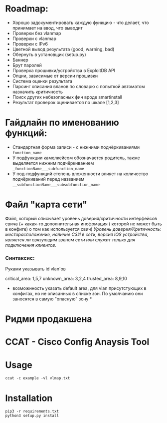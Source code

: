 # Roadmap:  

- Хорошо задокументировать каждую функцию - что делает, что принимает на ввод, что выводит  
- Проверки без vlanmap   
- Проверки c vlanmap   
- Проверки с IPv6  
- Цветной вывод результата (good, warning, bad) 
- Обернуть в установщик (setup.py)  
- Баннер  
- Брут паролей   
- Проверка прошивки/устройства в ExploitDB API  
- Опции, зависимые от версии прошивки
- Система оценки результата   
- Парсинг описания вланов по словарю с попыткой автоматом назначить критичность 
- Поиск других небезопасных фич вроде smartinstall   
- Результат проверок оценивается по шкале [1,2,3]

# Гайдлайн по именованию функций:  

- Стандартная форма записи - с нижними подчёркиваниями  
`function_name`  
- У подфункции камелкейсом обозначается родитель, также выделяется нижним подчёркиванием  
`_functionName___subfunction_name`  
- У под-подфункций степень вложенности влияет на количество подчёркиваний перед названием  
`__subfunctionName___subsubfunction_name`  

# Файл "карта сети"
Файл, который описывает уровень доверия/критичности интерфейсов свича (+ 
какая-то дополнительная инофрмация ( которой не может быть в конфиге) о 
том как используется свич)
*Уровень доверия/Критичность: месторасположение, наличие СЗИ в сети, 
версия IOS устройства, является ли связующим звеном сети или служит 
только для подключения клиентов.*  


### Синтаксис: 

Руками указывать id vlan'ов 

critical_area: 1,5,7
unknown_area: 3,2,4
trusted_area: 8,9,10

* возможнность указать default area, для vlan присутстующих в конфигах, но не описанных в списке зон. По умолчанию они заносятся в самую "опасную" зону  *


# Ридми продакшена

# CCAT - Cisco Config Anaysis Tool #


# Usage  

`ccat -c example -vl vlmap.txt`  


# Installation  

`pip3 -r requirements.txt`  
`python3 setup.py install`  

